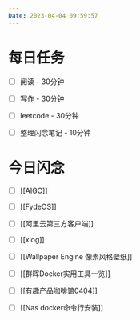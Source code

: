```yaml
---
Date: 2023-04-04 09:59:57
---
```


# 每日任务
- [ ] 阅读 - 30分钟
- [ ] 写作 - 30分钟
- [ ] leetcode - 30分钟
- [ ] 整理闪念笔记 - 10分钟


# 今日闪念
- [ ] [[AIGC]]
- [ ] [[FydeOS]]
- [ ] [[阿里云第三方客户端]]
- [ ] [[xlog]]
- [ ] [[Wallpaper Engine 像素风格壁纸]]
- [ ] [[群晖Docker实用工具一览]]
- [ ] [[有趣产品咖啡馆0404]]
- [ ] [[Nas docker命令行安装]]



